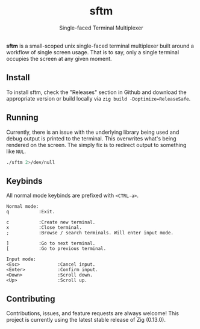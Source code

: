<h1 align="center">
    sftm
</h1>

<div align="center">Single-faced Terminal Multiplexer</div>

<br>

**sftm** is a small-scoped unix single-faced terminal multiplexer built around 
a workflow of single screen usage. That is to say, only a single terminal occupies 
the screen at any given moment.

## Install
To install sftm, check the "Releases" section in Github and download the 
appropriate version or build locally via `zig build -Doptimize=ReleaseSafe`.

## Running
Currently, there is an issue with the underlying library being used and debug
output is printed to the terminal. This overwrites what's being rendered on the
screen. The simply fix is to redirect output to something like `NUL`.

```bash
./sftm 2>/dev/null
```

## Keybinds
All normal mode keybinds are prefixed with `<CTRL-a>`.

```
Normal mode:
q           :Exit.

c           :Create new terminal.
x           :Close terminal.
;           :Browse / search terminals. Will enter input mode.

]           :Go to next terminal.
[           :Go to previous terminal.

Input mode:
<Esc>              :Cancel input.
<Enter>            :Confirm input.
<Down>             :Scroll down.
<Up>               :Scroll up.
```

## Contributing
Contributions, issues, and feature requests are always welcome! This project is
currently using the latest stable release of Zig (0.13.0).
